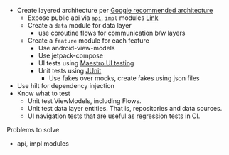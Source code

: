 - Create layered architecture
  per [Google recommended architecture](https://developer.android.com/topic/architecture/recommendations)
    - Expose public api via `api`, `impl`
      modules [Link](https://speakerdeck.com/vrallev/android-at-scale-at-square)
    - Create a `data` module for data layer
        - use coroutine flows for communication b/w layers
    - Create a `feature` module for each feature
        - Use android-view-models
        - Use jetpack-compose
        - UI tests using [Maestro UI testing](https://github.com/mobile-dev-inc/maestro)
        - Unit tests using [JUnit](https://junit.org/junit5/)
            - Use fakes over mocks, create fakes using json files
- Use hilt for dependency injection
- Know what to test
  - Unit test ViewModels, including Flows.
  - Unit test data layer entities. That is, repositories and data sources.
  - UI navigation tests that are useful as regression tests in CI.


Problems to solve
- api, impl modules